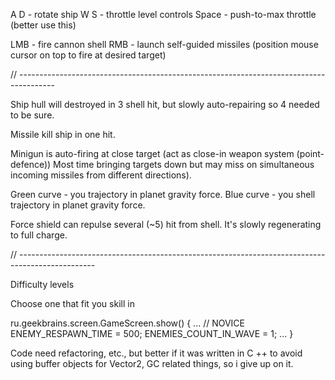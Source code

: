 A D - rotate ship 
W S - throttle level controls
Space - push-to-max throttle (better use this)

LMB - fire cannon shell
RMB - launch self-guided missiles (position mouse cursor on top to fire at desired target)

// ---------------------------------------------------------------------------------------


Ship hull will destroyed in 3 shell hit, but slowly auto-repairing
so 4 needed to be sure.

Missile kill ship in one hit.

Minigun is auto-firing at close target (act as close-in weapon system (point-defence))
Most time bringing targets down but may miss on simultaneous incoming missiles from different directions).

Green curve - you trajectory in planet gravity force.
Blue curve - you shell trajectory in planet gravity force.

Force shield can repulse several (~5) hit from shell. It's slowly regenerating to full charge.

// -------------------------------------------------------------------------------------------------


Difficulty levels

Choose one that fit you skill in

ru.geekbrains.screen.GameScreen.show() {
...
        // NOVICE
        ENEMY_RESPAWN_TIME = 500;
        ENEMIES_COUNT_IN_WAVE = 1;
...
}

Code need refactoring, etc., but better if it was written in C ++ to avoid using buffer objects for Vector2,
GC related things, so i give up on it.








